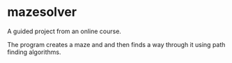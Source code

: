 # mazesolver
A guided project from an online course.

The program creates a maze and and then finds a way through it using path finding algorithms.
